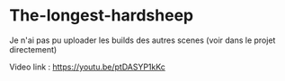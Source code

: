 # The-longest-hardsheep

Je n'ai pas pu uploader les builds des autres scenes (voir dans le projet directement)

Video link : https://youtu.be/ptDASYP1kKc
